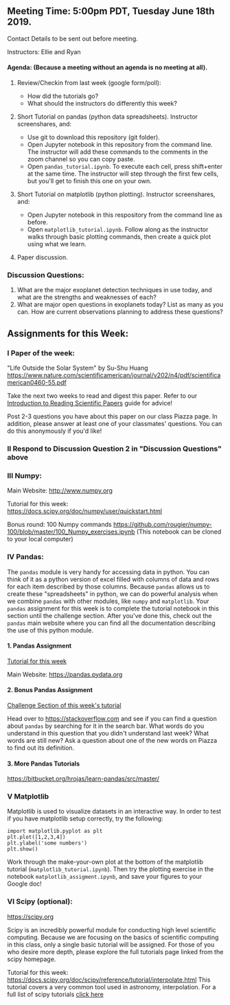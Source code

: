 ## Meeting Time: 5:00pm PDT, Tuesday June 18th 2019. 
Contact Details to be sent out before meeting.

Instructors: Ellie and Ryan

#### Agenda: (Because a meeting without an agenda is no meeting at all).

1) Review/Checkin from last week (google form/poll):
   - How did the tutorials go?
   - What should the instructors do differently this week?

2) Short Tutorial on pandas (python data spreadsheets). Instructor screenshares, and: 
   - Use git to download this repository (git folder).
   - Open Jupyter notebook in this repository from the command line. The instructor will add these commands to the comments in the zoom channel so you can copy paste.
   - Open `pandas_tutorial.ipynb`. To execute each cell, press shift+enter at the same time. The instructor will step through the first few cells, but you'll get to finish this one on your own.

3) Short Tutorial on matplotlib (python plotting). Instructor screenshares, and: 
   - Open Jupyter notebook in this respository from the command line as before.
   - Open `matplotlib_tutorial.ipynb`. Follow along as the instructor
     walks through basic plotting commands, then create a quick plot using what
     we learn.

4) Paper discussion.

### Discussion Questions:

 1) What are the major exoplanet detection techniques in use today, and what are the strengths and weaknesses of each?
 2) What are major open questions in exoplanets today? List as many as you can. How are current observations planning to address these questions?


## Assignments for this Week:

### I Paper of the week:
"Life Outside the Solar System" by Su-Shu Huang https://www.nature.com/scientificamerican/journal/v202/n4/pdf/scientificamerican0460-55.pdf

Take the next two weeks to read and digest this paper. Refer to our [Introduction to Reading Scientific Papers](https://github.com/howardisaacson/Intro-to-Astro-2019/blob/master/Week3_gaia_exoplanet_archive/HowToReadAScientificPaper.md) guide for advice!

Post 2-3 questions you have about this paper on our class Piazza page. In addition, please answer at least one of your classmates' questions. You can do this anonymously if you'd like!

### II Respond to Discussion Question 2 in "Discussion Questions" above

### III Numpy:

Main Website:
http://www.numpy.org

Tutorial for this week:
https://docs.scipy.org/doc/numpy/user/quickstart.html

Bonus round: 100 Numpy commands 
https://github.com/rougier/numpy-100/blob/master/100_Numpy_exercises.ipynb
(This notebook can be cloned to your local computer)

### IV Pandas: 
The `pandas` module is very handy for accessing data in python. You can think of it as a python version of excel filled with columns of data and rows for each item described by those columns. Because `pandas` allows us to create these "spreadsheets" in python, we can do powerful analysis when we combine `pandas` with other modules, like `numpy` and `matplotlib`. Your `pandas` assignment for this week is to complete the tutorial notebook in this section until the challenge section. After you've done this, check out the `pandas` main website where you can find all the documentation describing the use of this python module.

#### 1. Pandas Assignment

   [Tutorial for this week](pandas_tutorial.ipynb)
   
   Main Website:
   https://pandas.pydata.org
   
#### 2. Bonus Pandas Assignment

   [Challenge Section of this week's tutorial](pandas_tutorial.ipynb)
   
   Head over to https://stackoverflow.com and see if you can find a question about `pandas` by searching for it in the search bar. What words do you understand in this question that you didn't understand last week? What words are still new? Ask a question about one of the new words on Piazza to find out its definition.
   
#### 3. More Pandas Tutorials

   https://bitbucket.org/hrojas/learn-pandas/src/master/

### V Matplotlib

Matplotlib is used to visualize datasets in an interactive way. 
In order to test if you have matplotlib setup correctly, try the following:
```
import matplotlib.pyplot as plt
plt.plot([1,2,3,4])
plt.ylabel('some numbers')
plt.show()
```

Work through the make-your-own plot at the bottom of the matplotlib tutorial (`matplotlib_tutorial.ipynb`). Then try the plotting exercise in the notebook
`matplotlib_assigment.ipynb`, and save your figures to your Google doc!


### VI Scipy (optional):
https://scipy.org

Scipy is an incredibly powerful module for conducting high level scientific computing. Because we are 
focusing on the basics of scientific computing in this class, only a single basic tutorial will be assigned.
For those of you who desire more depth, please explore the full tutorials page linked from the scipy homepage.

Tutorial for this week:  
https://docs.scipy.org/doc/scipy/reference/tutorial/interpolate.html
   This tutorial covers a very common tool used in astronomy, interpolation. 
   For a full list of scipy tutorials [click here](https://docs.scipy.org/doc/scipy/reference/tutorial/index.html)
